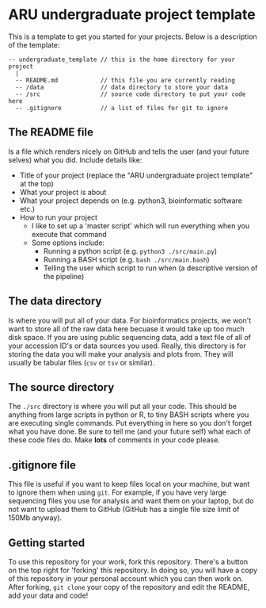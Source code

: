 # ARU undergraduate project template

This is a template to get you started for your projects. Below is a description of the template:

```text
-- undergraduate_template // this is the home directory for your project
  |
  -- README.md            // this file you are currently reading
  -- /data                // data directory to store your data
  -- /src                 // source code directory to put your code here
  -- .gitignore           // a list of files for git to ignore
```

## The README file

Is a file which renders nicely on GitHub and tells the user (and your future selves) what you did. Include details like:

- Title of your project (replace the "ARU undergraduate project template" at the top)
- What your project is about
- What your project depends on (e.g. python3, bioinformatic software etc.)
- How to run your project
  - I like to set up a 'master script' which will run everything when you execute that command
  - Some options include:
    - Running a python script (e.g. `python3 ./src/main.py`)
    - Running a BASH script (e.g. `bash ./src/main.bash`)
    - Telling the user which script to run when (a descriptive version of the pipeline)

## The data directory

Is where you will put all of your data. For bioinformatics projects, we won't want to store all of the raw data here becuase it would take up too much disk space. If you are using public sequencing data, add a text file of all of your accession ID's or data sources you used. Really, this directory is for storing the data you will make your analysis and plots from. They will usually be tabular files (`csv` or `tsv` or similar).

## The source directory

The `./src` directory is where you will put all your code. This should be anything from large scripts in python or R, to tiny BASH scripts where you are executing single commands. Put everything in here so you don't forget what you have done. Be sure to tell me (and your future self) what each of these code files do. Make **lots** of comments in your code please.

## .gitignore file

This file is useful if you want to keep files local on your machine, but want to ignore them when using `git`. For example, if you have very large sequencing files you use for analysis and want them on your laptop, but do not want to upload them to GitHub (GitHub has a single file size limit of 150Mb anyway).

## Getting started

To use this repository for your work, fork this repository. There's a button on the top right for 'forking' this repository. In doing so, you will have a copy of this repository in your personal account which you can then work on. After forking, `git clone` your copy of the repository and edit the README, add your data and code!
